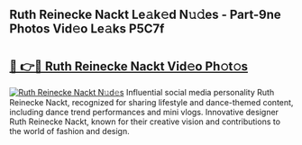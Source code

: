 ## Ruth Reinecke Nackt Le𝚊k𝚎d N𝚞𝚍es - Part-9ne Photos Vid𝚎o Le𝚊ks P5C7f

# <h2><a href="http://fb8fn8.evod.top/?m=Ruth+Reinecke+Nackt">🔗 👉🔴 Ruth Reinecke Nackt Vid𝚎o Ph𝚘t𝚘s</a></h2>

[![Ruth Reinecke Nackt N𝚞d𝚎s](https://i.imgur.com/8V9OHl7.gif)](http://fb8fn8.evod.top/?m=Ruth+Reinecke+Nackt)
Influential social media personality Ruth Reinecke Nackt, recognized for sharing lifestyle and dance-themed content, including dance trend performances and mini vlogs. Innovative designer Ruth Reinecke Nackt, known for their creative vision and contributions to the world of fashion and design. 
